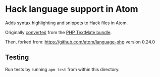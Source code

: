 # Hack language support in Atom

Adds syntax highlighting and snippets to Hack files in Atom.

Originally [converted](http://atom.io/docs/latest/converting-a-text-mate-bundle)
from the [PHP TextMate bundle](https://github.com/textmate/php.tmbundle).

Then, forked from: https://github.com/atom/language-php version 0.24.0

[PHPLangPackage]:https://github.com/atom/language-php
[HackLang]:https://github.com/facebook/hhvm

## Testing

Run tests by running `apm test` from within this directory.
